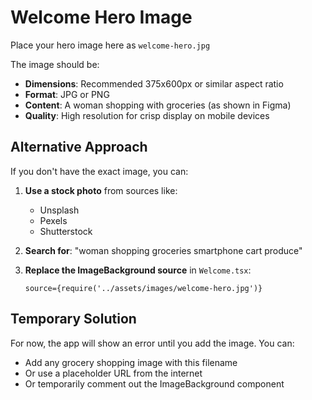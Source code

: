 # Welcome Hero Image

Place your hero image here as `welcome-hero.jpg`

The image should be:

- **Dimensions**: Recommended 375x600px or similar aspect ratio
- **Format**: JPG or PNG
- **Content**: A woman shopping with groceries (as shown in Figma)
- **Quality**: High resolution for crisp display on mobile devices

## Alternative Approach

If you don't have the exact image, you can:

1. **Use a stock photo** from sources like:

   - Unsplash
   - Pexels
   - Shutterstock

2. **Search for**: "woman shopping groceries smartphone cart produce"

3. **Replace the ImageBackground source** in `Welcome.tsx`:
   ```tsx
   source={require('../assets/images/welcome-hero.jpg')}
   ```

## Temporary Solution

For now, the app will show an error until you add the image. You can:

- Add any grocery shopping image with this filename
- Or use a placeholder URL from the internet
- Or temporarily comment out the ImageBackground component
